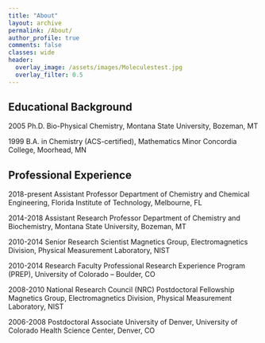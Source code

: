 ```yaml
---
title: "About"
layout: archive
permalink: /About/
author_profile: true
comments: false
classes: wide
header:
  overlay_image: /assets/images/Moleculestest.jpg
  overlay_filter: 0.5      
---
```


## Educational Background
2005 Ph.D. Bio-Physical Chemistry, Montana State University, Bozeman, MT  

1999 B.A. in Chemistry (ACS-certified), Mathematics Minor Concordia College, Moorhead, MN

## Professional Experience
2018-present Assistant Professor
Department of Chemistry and Chemical Engineering, Florida Institute of Technology, Melbourne, FL

2014-2018 Assistant Research Professor
Department of Chemistry and Biochemistry, Montana State University, Bozeman, MT

2010-2014 Senior Research Scientist
Magnetics Group, Electromagnetics Division, Physical Measurement Laboratory, NIST

2010-2014 Research Faculty
Professional Research Experience Program (PREP), University of Colorado – Boulder, CO

2008-2010
National Research Council (NRC) Postdoctoral Fellowship
Magnetics Group, Electromagnetics Division, Physical Measurement Laboratory, NIST

2006-2008 Postdoctoral Associate
University of Denver, University of Colorado Health Science Center, Denver, CO
